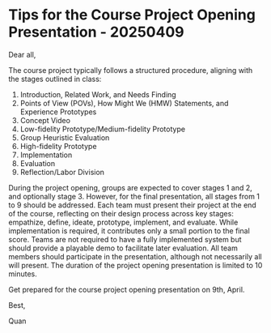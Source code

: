 # Tips for the Course Project Opening Presentation - 20250409

Dear all,



The course project typically follows a structured procedure, aligning with the stages outlined in class:

 

1. Introduction, Related Work, and Needs Finding
2. Points of View (POVs), How Might We (HMW) Statements, and Experience Prototypes
3. Concept Video
4. Low-fidelity Prototype/Medium-fidelity Prototype
5. Group Heuristic Evaluation
6. High-fidelity Prototype
7. Implementation
8. Evaluation
9. Reflection/Labor Division



During the project opening, groups are expected to cover stages 1 and 2, and optionally stage 3. However, for the final presentation, all stages from 1 to 9 should be addressed. Each team must present their project at the end of the course, reflecting on their design process across key stages: empathize, define, ideate, prototype, implement, and evaluate. While implementation is required, it contributes only a small portion to the final score. Teams are not required to have a fully implemented system but should provide a playable demo to facilitate later evaluation. All team members should participate in the presentation, although not necessarily all will present. The duration of the project opening presentation is limited to 10 minutes.



Get prepared for the course project opening presentation on 9th, April.



Best,

Quan